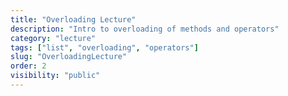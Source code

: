 ```yaml
---
title: "Overloading Lecture"
description: "Intro to overloading of methods and operators"
category: "lecture"
tags: ["list", "overloading", "operators"]
slug: "OverloadingLecture"
order: 2
visibility: "public"
---
```

